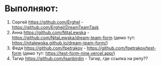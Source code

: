 # Выполняют:
1) Сергей https://github.com/Erghel - https://github.com/Erghel/DreamTeamTask
2) Анна https://github.com/NitaLewska - https://github.com/NitaLewska/dream-team-form (демо тут: https://nitalewska.github.io/dream-team-form/)
3) Федя https://github.com/fpetrakov - https://github.com/fpetrakov/test-form (демо тут: https://test-form-nine.vercel.app/)
4) Тагир https://github.com/Isanbirdin - Тагир, где ссылка на репу??
